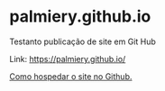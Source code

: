 # palmiery.github.io
Testanto publicação de site em Git Hub

Link: https://palmiery.github.io/


[Como hospedar o site no Github.](https://www.dio.me/articles/como-hospedar-seu-site-de-portfolio-gratuitamente-no-github-pages)
